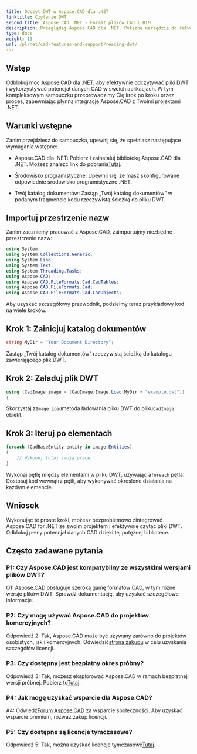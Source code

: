 ```yaml
---
title: Odczyt DWT w Aspose.CAD dla .NET
linktitle: Czytanie DWT
second_title: Aspose.CAD .NET - Format plików CAD i BIM
description: Przeglądaj Aspose.CAD dla .NET. Potężne narzędzie do łatwego odczytu plików DWT. Zwiększ integrację danych CAD dzięki naszemu przyjaznemu dla użytkownika samouczkowi.
type: docs
weight: 13
url: /pl/net/cad-features-and-support/reading-dwt/
---
```

## Wstęp

Odblokuj moc Aspose.CAD dla .NET, aby efektywnie odczytywać pliki DWT i wykorzystywać potencjał danych CAD w swoich aplikacjach. W tym kompleksowym samouczku przeprowadzimy Cię krok po kroku przez proces, zapewniając płynną integrację Aspose.CAD z Twoimi projektami .NET.

## Warunki wstępne

Zanim przejdziesz do samouczka, upewnij się, że spełniasz następujące wymagania wstępne:

-  Aspose.CAD dla .NET: Pobierz i zainstaluj bibliotekę Aspose.CAD dla .NET. Możesz znaleźć link do pobrania[Tutaj](https://releases.aspose.com/cad/net/).

- Środowisko programistyczne: Upewnij się, że masz skonfigurowane odpowiednie środowisko programistyczne .NET.

- Twój katalog dokumentów: Zastąp „Twój katalog dokumentów” w podanym fragmencie kodu rzeczywistą ścieżką do pliku DWT.

## Importuj przestrzenie nazw

Zanim zaczniemy pracować z Aspose.CAD, zaimportujmy niezbędne przestrzenie nazw:

```csharp
using System;
using System.Collections.Generic;
using System.Linq;
using System.Text;
using System.Threading.Tasks;
using Aspose.CAD;
using Aspose.CAD.FileFormats.Cad.CadTables;
using Aspose.CAD.FileFormats.Cad;
using Aspose.CAD.FileFormats.Cad.CadObjects;
```

Aby uzyskać szczegółowy przewodnik, podzielmy teraz przykładowy kod na wiele kroków.

## Krok 1: Zainicjuj katalog dokumentów

```csharp
string MyDir = "Your Document Directory";
```

Zastąp „Twój katalog dokumentów” rzeczywistą ścieżką do katalogu zawierającego plik DWT.

## Krok 2: Załaduj plik DWT

```csharp
using (CadImage image = (CadImage)Image.Load(MyDir + "example.dwt"))
{
```

 Skorzystaj z`Image.Load`metoda ładowania pliku DWT do pliku`CadImage` obiekt.

## Krok 3: Iteruj po elementach

```csharp
foreach (CadBaseEntity entity in image.Entities)
{
    // Wykonuj tutaj swoją pracę
}
```

 Wykonaj pętlę między elementami w pliku DWT, używając a`foreach` pętla. Dostosuj kod wewnątrz pętli, aby wykonywać określone działania na każdym elemencie.

## Wniosek

Wykonując te proste kroki, możesz bezproblemowo zintegrować Aspose.CAD for .NET ze swoim projektem i efektywnie czytać pliki DWT. Odblokuj pełny potencjał danych CAD dzięki tej potężnej bibliotece.

## Często zadawane pytania

### P1: Czy Aspose.CAD jest kompatybilny ze wszystkimi wersjami plików DWT?

O1: Aspose.CAD obsługuje szeroką gamę formatów CAD, w tym różne wersje plików DWT. Sprawdź dokumentację, aby uzyskać szczegółowe informacje.

### P2: Czy mogę używać Aspose.CAD do projektów komercyjnych?

 Odpowiedź 2: Tak, Aspose.CAD może być używany zarówno do projektów osobistych, jak i komercyjnych. Odwiedzić[strona zakupu](https://purchase.aspose.com/buy) w celu uzyskania szczegółów licencji.

### P3: Czy dostępny jest bezpłatny okres próbny?

 Odpowiedź 3: Tak, możesz eksplorować Aspose.CAD w ramach bezpłatnej wersji próbnej. Pobierz to[Tutaj](https://releases.aspose.com/).

### P4: Jak mogę uzyskać wsparcie dla Aspose.CAD?

 A4: Odwiedź[Forum Aspose.CAD](https://forum.aspose.com/c/cad/19) za wsparcie społeczności. Aby uzyskać wsparcie premium, rozważ zakup licencji.

### P5: Czy dostępne są licencje tymczasowe?

 Odpowiedź 5: Tak, można uzyskać licencje tymczasowe[Tutaj](https://purchase.aspose.com/temporary-license/).